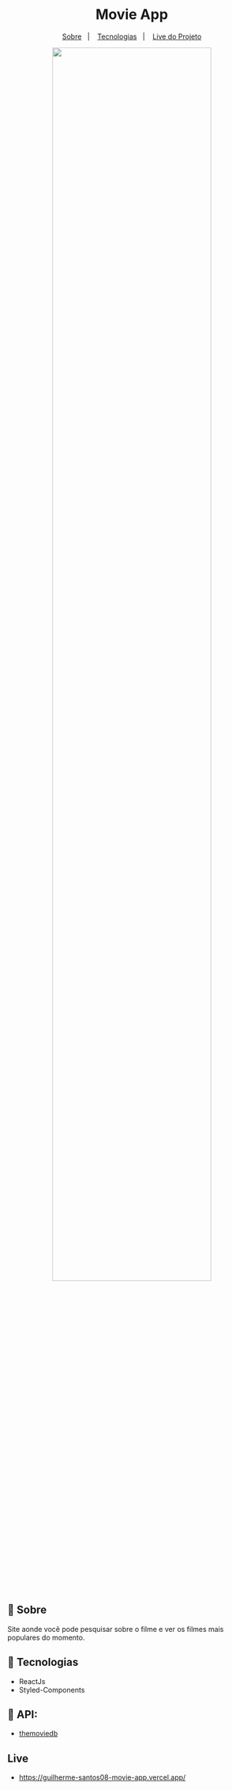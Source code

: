 <h1 align="center">Movie App</h1>

<p align="center">
  <a href="#-sobre">Sobre</a>&nbsp;&nbsp;&nbsp;|&nbsp;&nbsp;&nbsp;
  <a href="#-tecnologias">Tecnologias</a>&nbsp;&nbsp;&nbsp;|&nbsp;&nbsp;&nbsp;
  <a href="#-live">Live do Projeto</a>
</p>

<p align="center">
<img src="https://i.imgur.com/kvgsFYS.gif" width="80%"/>
</p>

## 📖 Sobre
Site aonde você pode pesquisar sobre o filme e ver os filmes mais populares do momento.

## 🚀 Tecnologias
* ReactJs
* Styled-Components

## 🔧 API:
* [themoviedb](https://www.themoviedb.org/)

## Live
* https://guilherme-santos08-movie-app.vercel.app/
